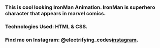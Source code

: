 ### This is cool looking IronMan Animation. IronMan is superhero character that appears in marvel comics.

### Technologies Used: HTML & CSS.

### Find me on Instagram: @electrifying_codes[instagram].

[instagram]: https://www.instagram.com/electrifying_codes
